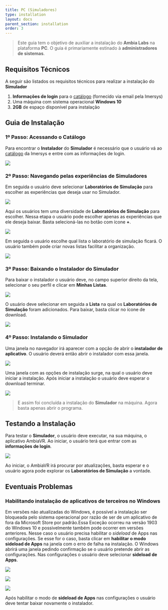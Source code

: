 ```yaml
---
title: PC (Simuladores)
type: installation
layout: docs
parent_section: installation
order: 3
---
```


> Este guia tem o objetivo de auxiliar a instalação do **Ambia Labs** na plataforma **PC**. O guia é primariamente estinado à **administradores de sistemas**.

## Requisitos Técnicos

A seguir são listados os requisitos técnicos para realizar a instalação do **Simulador**

1. **Informações de login** para o [catálogo](https://catalogo.imersys.com) (fornecido via email pela Imersys)
2. Uma máquina com sistema operacional **Windows 10**
3. **2GB** de espaço disponível para instalação

## Guia de Instalação

### 1º Passo: Acessando o Catálogo

Para encontrar o **Instalador** do **Simulador** é necessário que o usuário vá ao [catálogo](https://catalogo.imersys.com) da Imersys e entre com as informações de login.

![](../images/Gdi-SS01.png)

### 2º Passo: Navegando pelas experiências de Simuladores

Em seguida o usuário deve selecionar **Laboratórios de Simulação** para escolher as experiências que deseja usar no Simulador.

![](../images/Gdi-SS02.png)

Aqui os usuários tem uma diversidade de **Laboratórios de Simulação** para escolher. Nessa etapa o usuário pode escolher apenas as experiências que ele deseja baixar. Basta selecioná-las no botão com ícone **+**.

![](../images/Gdi-SS03.png)

Em seguida o usuário escolhe qual lista o laboratório de simulação ficará. O usuário também pode criar novas listas facilitar a organização.

![](../images/Gdi-SS04.png)

### 3º Passo: Baixando o **Instalador** do **Simulador**

Para baixar o instalador o usuário deve, no campo superior direito da tela, selecionar o seu perfil e clicar em **Minhas Listas**.

![](../images/Gdi-SS05.png)

O usuário deve selecionar em seguida a **Lista** na qual os **Laboratórios de Simulação** foram adicionados. Para baixar, basta clicar no ícone de download.

![](../images/Gdi-SS06.png)


### 4º Passo: Instalando o **Simulador**

Uma janela no navegador irá aparecer com a opção de abrir o **instalador de aplicativo**. O usuário deverá então abrir o instalador com essa janela.

![](../images/Gdi-SS07.png)

Uma janela com as opções de instalação surge, na qual o usuário deve iniciar a instalação. Após iniciar a instalação o usuário deve esperar o download terminar.

![](../images/Gdi-SS10.png)


>E assim foi concluída a instalação do **Simulador** na máquina. Agora basta apenas abrir o programa.

## Testando a Instalação

Para testar o **Simulador**, o usuário deve executar, na sua máquina, o aplicativo AmbiaVR. Ao iniciar, o usuário terá que entrar com as **informações de login**.

![](../images/Gdi-SS15.png)

Ao iniciar, o AmbiaVR irá procurar por atualizações, basta esperar e o usuário agora pode explorar os **Laboratórios de Simulação** a vontade.

## Eventuais Problemas

### Habilitando instalação de aplicativos de terceiros no Windows
Em versões não atualizadas do Windows, é possível a instalação ser bloqueada pelo sistema operacional por razão de ser de um aplicativo de fora da Microsoft Store por padrão.Essa Exceção ocorreu na versão 1903 do Windows 10 e possivelmente também pode ocorrer em versões anteriores. Nesse caso o usuário precisa habilitar o *sideload* de Apps nas configurações. Se esse for o caso, basta clicar em **habilitar o modo sideload de Apps** na janela com o erro de falha na instalação. O Windows abrirá uma janela pedindo confirmação se o usuário pretende abrir as configurações. Nas configurações o usuário deve selecionar **sideload de Apps**.

![](../images/Gdi-SS12.png)

![](../images/Gdi-SS13.png)

![](../images/Gdi-SS14.png)

Após habilitar o modo de **sideload de Apps** nas configurações o usuário deve tentar baixar novamente o instalador.
